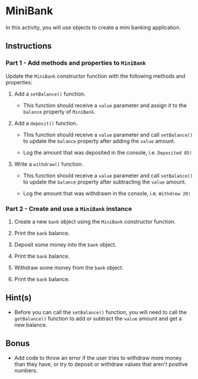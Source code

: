 # MiniBank

In this activity, you will use objects to create a mini banking application.

## Instructions

### Part 1 - Add methods and properties to `MiniBank`

Update the `MiniBank` constructor function with the following methods and properties:

1. Add a `setBalance()` function. 

   * This function should receive a `value` parameter and assign it to the `balance` property of `MiniBank`.

2. Add a `deposit()` function. 

   * This function should receive a `value` parameter and call `setBalance()` to update the `balance` property after adding the `value` amount.

   * Log the amount that was deposited in the console, i.e. `Deposited 85!`

3. Write a `withdraw()` function. 
   
   * This function should receive a `value` parameter and call `setBalance()` to update the `balance` property after subtracting the `value` amount.

   * Log the amount that was withdrawn in the console, i.e. `Withdrew 20!`

### Part 2 - Create and use a `MiniBank` instance

1. Create a new `bank` object using the `MiniBank` constructor function.

2. Print the `bank` balance.

3. Deposit some money into the `bank` object.

4. Print the `bank` balance.

5. Withdraw some money from the `bank` object.

6. Print the `bank` balance.

## Hint(s)

* Before you can call the `setBalance()` function, you will need to call the `getBalance()` function to add or subtract the `value` amount and get a new balance. 

## Bonus

- Add code to throw an error if the user tries to withdraw more money than they have, or try to deposit or withdraw values that aren't positive numbers.
